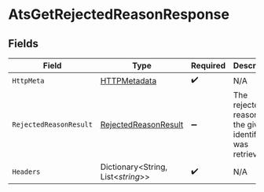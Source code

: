 # AtsGetRejectedReasonResponse


## Fields

| Field                                                                   | Type                                                                    | Required                                                                | Description                                                             |
| ----------------------------------------------------------------------- | ----------------------------------------------------------------------- | ----------------------------------------------------------------------- | ----------------------------------------------------------------------- |
| `HttpMeta`                                                              | [HTTPMetadata](../../Models/Components/HTTPMetadata.md)                 | :heavy_check_mark:                                                      | N/A                                                                     |
| `RejectedReasonResult`                                                  | [RejectedReasonResult](../../Models/Components/RejectedReasonResult.md) | :heavy_minus_sign:                                                      | The rejected reason with the given identifier was retrieved.            |
| `Headers`                                                               | Dictionary<String, List<*string*>>                                      | :heavy_check_mark:                                                      | N/A                                                                     |